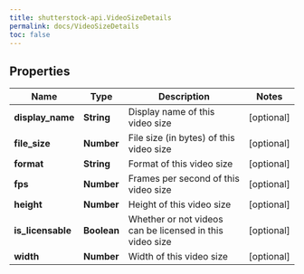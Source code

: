 ```yaml
---
title: shutterstock-api.VideoSizeDetails
permalink: docs/VideoSizeDetails
toc: false
---
```




## Properties

Name | Type | Description | Notes
------------ | ------------- | ------------- | -------------
**display_name** | **String** | Display name of this video size | [optional] 
**file_size** | **Number** | File size (in bytes) of this video size | [optional] 
**format** | **String** | Format of this video size | [optional] 
**fps** | **Number** | Frames per second of this video size | [optional] 
**height** | **Number** | Height of this video size | [optional] 
**is_licensable** | **Boolean** | Whether or not videos can be licensed in this video size | [optional] 
**width** | **Number** | Width of this video size | [optional] 


